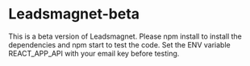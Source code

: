 # Leadsmagnet-beta
This is a beta version of Leadsmagnet.
Please npm install to install the dependencies and npm start to test the code.
Set the ENV variable REACT_APP_API with your email key before testing.
